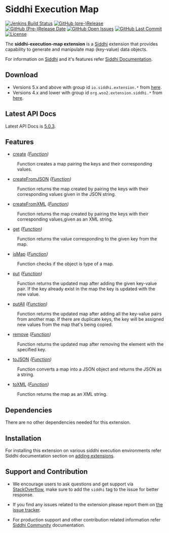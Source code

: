 Siddhi Execution Map
======================================

  [![Jenkins Build Status](https://wso2.org/jenkins/job/siddhi/job/siddhi-execution-map/badge/icon)](https://wso2.org/jenkins/job/siddhi/job/siddhi-execution-map/)
  [![GitHub (pre-)Release](https://img.shields.io/github/release/siddhi-io/siddhi-execution-map/all.svg)](https://github.com/siddhi-io/siddhi-execution-map/releases)
  [![GitHub (Pre-)Release Date](https://img.shields.io/github/release-date-pre/siddhi-io/siddhi-execution-map.svg)](https://github.com/siddhi-io/siddhi-execution-map/releases)
  [![GitHub Open Issues](https://img.shields.io/github/issues-raw/siddhi-io/siddhi-execution-map.svg)](https://github.com/siddhi-io/siddhi-execution-map/issues)
  [![GitHub Last Commit](https://img.shields.io/github/last-commit/siddhi-io/siddhi-execution-map.svg)](https://github.com/siddhi-io/siddhi-execution-map/commits/master)
  [![License](https://img.shields.io/badge/License-Apache%202.0-blue.svg)](https://opensource.org/licenses/Apache-2.0)

The **siddhi-execution-map extension** is a <a target="_blank" href="https://siddhi.io/">Siddhi</a> extension that provides capability to generate and manipulate map (key-value) data objects.

For information on <a target="_blank" href="https://siddhi.io/">Siddhi</a> and it's features refer <a target="_blank" href="https://siddhi.io/redirect/docs.html">Siddhi Documentation</a>. 

## Download

* Versions 5.x and above with group id `io.siddhi.extension.*` from <a target="_blank" href="https://mvnrepository.com/artifact/io.siddhi.extension.execution.map/siddhi-execution-map/">here</a>.
* Versions 4.x and lower with group id `org.wso2.extension.siddhi.*` from <a target="_blank" href="https://mvnrepository.com/artifact/org.wso2.extension.siddhi.execution.map/siddhi-execution-map">here</a>.

## Latest API Docs 

Latest API Docs is <a target="_blank" href="https://siddhi-io.github.io/siddhi-execution-map/api/5.0.3">5.0.3</a>.

## Features

* <a target="_blank" href="https://siddhi-io.github.io/siddhi-execution-map/api/5.0.3/#create-function">create</a> *(<a target="_blank" href="http://siddhi.io/en/v5.0/docs/query-guide/#function">Function</a>)*<br> <div style="padding-left: 1em;"><p>Function creates a map pairing the keys and their corresponding values.</p></div>
* <a target="_blank" href="https://siddhi-io.github.io/siddhi-execution-map/api/5.0.3/#createfromjson-function">createFromJSON</a> *(<a target="_blank" href="http://siddhi.io/en/v5.0/docs/query-guide/#function">Function</a>)*<br> <div style="padding-left: 1em;"><p>Function returns the map created by pairing the keys with their corresponding values given in the JSON string.</p></div>
* <a target="_blank" href="https://siddhi-io.github.io/siddhi-execution-map/api/5.0.3/#createfromxml-function">createFromXML</a> *(<a target="_blank" href="http://siddhi.io/en/v5.0/docs/query-guide/#function">Function</a>)*<br> <div style="padding-left: 1em;"><p>Function returns the map created by pairing the keys with their corresponding values,given as an XML string.</p></div>
* <a target="_blank" href="https://siddhi-io.github.io/siddhi-execution-map/api/5.0.3/#get-function">get</a> *(<a target="_blank" href="http://siddhi.io/en/v5.0/docs/query-guide/#function">Function</a>)*<br> <div style="padding-left: 1em;"><p>Function returns the value corresponding to the given key from the map.</p></div>
* <a target="_blank" href="https://siddhi-io.github.io/siddhi-execution-map/api/5.0.3/#ismap-function">isMap</a> *(<a target="_blank" href="http://siddhi.io/en/v5.0/docs/query-guide/#function">Function</a>)*<br> <div style="padding-left: 1em;"><p>Function checks if the object is type of a map.</p></div>
* <a target="_blank" href="https://siddhi-io.github.io/siddhi-execution-map/api/5.0.3/#put-function">put</a> *(<a target="_blank" href="http://siddhi.io/en/v5.0/docs/query-guide/#function">Function</a>)*<br> <div style="padding-left: 1em;"><p>Function returns the updated map after adding the given key-value pair. If the key already exist in the map the key is updated with the new value.</p></div>
* <a target="_blank" href="https://siddhi-io.github.io/siddhi-execution-map/api/5.0.3/#putall-function">putAll</a> *(<a target="_blank" href="http://siddhi.io/en/v5.0/docs/query-guide/#function">Function</a>)*<br> <div style="padding-left: 1em;"><p>Function returns the updated map after adding all the key-value pairs from another map. If there are duplicate keys, the key will be assigned new values from the map that's being copied.</p></div>
* <a target="_blank" href="https://siddhi-io.github.io/siddhi-execution-map/api/5.0.3/#remove-function">remove</a> *(<a target="_blank" href="http://siddhi.io/en/v5.0/docs/query-guide/#function">Function</a>)*<br> <div style="padding-left: 1em;"><p>Function returns the updated map after removing the element with the specified key.</p></div>
* <a target="_blank" href="https://siddhi-io.github.io/siddhi-execution-map/api/5.0.3/#tojson-function">toJSON</a> *(<a target="_blank" href="http://siddhi.io/en/v5.0/docs/query-guide/#function">Function</a>)*<br> <div style="padding-left: 1em;"><p>Function converts a map into a JSON object and returns the JSON as a string.</p></div>
* <a target="_blank" href="https://siddhi-io.github.io/siddhi-execution-map/api/5.0.3/#toxml-function">toXML</a> *(<a target="_blank" href="http://siddhi.io/en/v5.0/docs/query-guide/#function">Function</a>)*<br> <div style="padding-left: 1em;"><p>Function returns the map as an XML string.</p></div>

## Dependencies 

There are no other dependencies needed for this extension. 

## Installation

For installing this extension on various siddhi execution environments refer Siddhi documentation section on <a target="_blank" href="https://siddhi.io/redirect/add-extensions.html">adding extensions</a>.

## Support and Contribution

* We encourage users to ask questions and get support via <a target="_blank" href="https://stackoverflow.com/questions/tagged/siddhi">StackOverflow</a>, make sure to add the `siddhi` tag to the issue for better response.

* If you find any issues related to the extension please report them on <a target="_blank" href="https://github.com/siddhi-io/siddhi-execution-map/issues">the issue tracker</a>.

* For production support and other contribution related information refer <a target="_blank" href="https://siddhi.io/community/">Siddhi Community</a> documentation.
